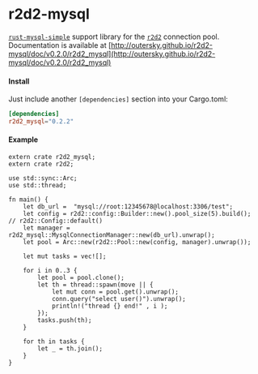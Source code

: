 # r2d2-mysql
[`rust-mysql-simple`](https://github.com/blackbeam/rust-mysql-simple) support library for the [`r2d2`](https://github.com/sfackler/r2d2) connection pool.
Documentation is available at [http://outersky.github.io/r2d2-mysql/doc/v0.2.0/r2d2_mysql](http://outersky.github.io/r2d2-mysql/doc/v0.2.0/r2d2_mysql)

#### Install
Just include another `[dependencies]` section into your Cargo.toml:

```toml
[dependencies]
r2d2_mysql="0.2.2"
```
#### Example

```rust,no_run
extern crate r2d2_mysql;
extern crate r2d2;

use std::sync::Arc;
use std::thread;

fn main() {
	let db_url =  "mysql://root:12345678@localhost:3306/test";
    let config = r2d2::config::Builder::new().pool_size(5).build();   // r2d2::Config::default()
    let manager = r2d2_mysql::MysqlConnectionManager::new(db_url).unwrap();
    let pool = Arc::new(r2d2::Pool::new(config, manager).unwrap());

    let mut tasks = vec![];

    for i in 0..3 {
        let pool = pool.clone();
        let th = thread::spawn(move || {
            let mut conn = pool.get().unwrap();
            conn.query("select user()").unwrap();
            println!("thread {} end!" , i );
        });
        tasks.push(th);
    }

    for th in tasks {
        let _ = th.join();
    }
}
```
